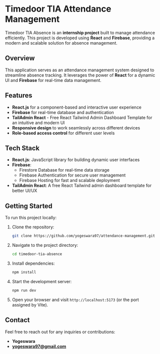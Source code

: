 # Timedoor TIA Attendance Management

Timedoor TIA Absence is an **internship project** built to manage attendance efficiently. This project is developed using **React** and **Firebase**, providing a modern and scalable solution for absence management.

## Overview

This application serves as an attendance management system designed to streamline absence tracking. It leverages the power of **React** for a dynamic UI and **Firebase** for real-time data management.

## Features

- **React.js** for a component-based and interactive user experience
- **Firebase** for real-time database and authentication
- **TailAdmin React** - Free React Tailwind Admin Dashboard Template for an intuitive and modern UI
- **Responsive design** to work seamlessly across different devices
- **Role-based access control** for different user levels

## Tech Stack

- **React.js**: JavaScript library for building dynamic user interfaces
- **Firebase**:
  - Firestore Database for real-time data storage
  - Firebase Authentication for secure user management
  - Firebase Hosting for fast and scalable deployment
- **TailAdmin React**: A free React Tailwind admin dashboard template for better UI/UX

## Getting Started

To run this project locally:

1. Clone the repository:
   ```bash
   git clone https://github.com/yogeswara97/attendance-management.git
   ```
2. Navigate to the project directory:
   ```bash
   cd timedoor-tia-absence
   ```
3. Install dependencies:
   ```bash
   npm install
   ```
4. Start the development server:
   ```bash
   npm run dev
   ```
5. Open your browser and visit `http://localhost:5173` (or the port assigned by Vite).

## Contact

Feel free to reach out for any inquiries or contributions:

- **Yogeswara**
- **yogeswara97@gmail.com**